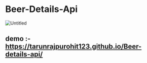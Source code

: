 # Beer-Details-Api
![Untitled](https://user-images.githubusercontent.com/87821489/146911936-c2fdab9d-fc65-42c5-a817-c47c786c3692.png)
## demo :- https://tarunrajpurohit123.github.io/Beer-details-api/
